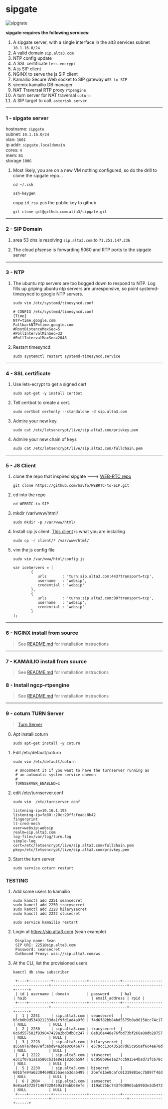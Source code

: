 # sipgate

![sipgrate](https://github.com/alta3/sipgate/blob/main/18.04/images/sipgate2.png)

**sipgate requires the following services:**

1. A sipgate server, with a single interface in the alt3 services subnet `10.1.16.0/24`
2. A valid domain `sip.alta3.com`
3. NTP config update
4. A SSL certificate `lets-encrypt`
5. A js SIP client
6. NGINX to serve the js SIP client
7. Kamailio Secure Web socket to SIP gateway `WSS to SIP`
8. siremix kamailio DB manager
9. NAT Traversal RTP proxy `rtpengine`
10. A turn server for NAT traversal  `coturn`
11. A SIP target to call. `asterisk server`


----
### 1 - sipgate server
hostname: `sipgate`  
subnet:  `10.1.16.0/24`  
vlan: `1601`  
ip addr: `sipgate.localdomain`  
cores: `4`  
mem: `8G`  
storage `100G`  

1. Most likely, you are on a new VM nothing configured, so do the drill to clone the sipgate repo...

    `cd ~/.ssh`
    
    `ssh-keygen`
    
    copy `id_rsa.pub` the public key to github    

    `git clone git@github.com:alta3/sipgate.git`

----
### 2 - SIP Domain
1. area 53 dns is resolving `sip.alta3.com` to `71.251.147.236`

0. The cloud pfsense is forwarding 5060 and RTP ports to the sipgate server

----
### 3 - NTP
1. The ubuntu ntp servers are too bogged down to respond to NTP. Log fills up griping ubuntu ntp servers are unresponsive, so point systemd-timesyncd to google NTP servers.

    `sudo vim /etc/systemd/timesyncd.conf`

       # CONFIG /etc/systemd/timesyncd.conf
       [Time]
       NTP=time.google.com
       FallbackNTP=time.google.com
       #RootDistanceMaxSec=5
       #PollIntervalMinSec=32
       #PollIntervalMaxSec=2048

0. Restart timesyncd

    `sudo systemctl restart systemd-timesyncd.service`

----
### 4 - SSL certificate

1. Use lets-ecrypt to get a signed cert

    `sudo apt-get -y install certbot`

0. Tell certbot to create a cert.

    `sudo certbot certonly --standalone -d sip.alta3.com`

0. Admire your new key.

    `sudo cat /etc/letsencrypt/live/sip.alta3.com/privkey.pem`

0. Admire your new chain of keys

    `sudo cat /etc/letsencrypt/live/sip.alta3.com/fullchain.pem`

----
### 5 - JS Client

1. clone the repo that inspired sipgate ---> [WEB-RTC repo](https://github.com/havfo/WEBRTC-to-SIP)

    `git clone https://github.com/havfo/WEBRTC-to-SIP.git`

0. cd into the repo

    `cd WEBRTC-to-SIP`

0. mkdir /var/www/html/

    `sudo mkdir -p /var/www/html/`
    
0. Install sip js client. [This client](https://github.com/havfo/SipCaller) is what you are installing

    `sudo cp -r client/* /var/www/html/`

0. vim the js config file

    `sudo vim /var/www/html/config.js`

       var iceServers = [
               {
                  urls       : 'turn:sip.alta3.com:443?transport=tcp',
                  username   : 'websip',
                  credential : 'websip'
               },
               {
                  urls       : 'turns:sip.alta3.com:80?transport=tcp',
                  username   : 'websip',
                  credential : 'websip'
               }
       ];


----
### 6 - NGINX install from source  
> See [README.md](https://github.com/alta3/sipgate/tree/master/nginx) for installation instructions

----
### 7 - KAMAILIO install from source  
> See [README.md](https://github.com/alta3/sipgate/blob/master/kamailio/README.md) for installation instructions

### 8 - Install ngcp-rtpengine  
> See [README.md](https://github.com/alta3/sipgate/blob/master/rtpengine/README.md) for installation instructions

----
### 9 - coturn TURN Server 
>[Turn Server](https://github.com/coturn/coturn)

0. Apt install coturn

    `sudo apt-get install -y coturn`

0. Edit /etc/default/coturn

    `sudo vim /etc/default/coturn`
    
        # Uncomment it if you want to have the turnserver running as
        # an automatic system service daemon
        #
        TURNSERVER_ENABLED=1    

0. edit /etc/turnserver.conf

    `sudo vim  /etc/turnserver.conf`
    
       listening-ip=10.16.1.195
       listening-ip=fe80::20c:29ff:fead:8b42
       fingerprint
       lt-cred-mech
       user=websip:websip
       realm=sip.alta3.com
       log-file=/var/log/turn.log
       simple-log
       cert=/etc/letsencrypt/live/sip.alta3.com/fullchain.pem
       pkey=/etc/letsencrypt/live/sip.alta3.com/privkey.pem

0. Start the turn server

    `sudo service coturn restart`  

### TESTING

1. Add some users to kamailio

    `sudo kamctl add 2251 seansecret`  
    `sudo kamctl add 2250 tracysecret`  
    `sudo kamctl add 2228 hilarysecret`  
    `sudo kamctl add 2222 stusecret`  
    
    `sudo service kamailio restart`  
    
0. Login at https://sip.alta3.com (sean example)

        Display name: Sean
        SIP URI: 2251@sip.alta3.com
        Password: seansecret
        Outbound Proxy: wss://sip.alta3.com/ws

0. At the CLI, list the provisioned users: 

    `kamctl db show subscriber`
    
        +----+----------+---------------+--------------+----------------------------------+----------------------------------+---------------+------+
        | id | username | domain        | password     | ha1                              | ha1b                             | email_address | rpid |
        +----+----------+---------------+--------------+----------------------------------+----------------------------------+---------------+------+
        |  1 | 2251     | sip.alta3.com | seansecret   | b5cb0b9d534921233da1f9fd1ad4a9f0 | f4d6f82bb84bd5575b0a96150cc74c17 | NULL          | NULL |
        |  2 | 2250     | sip.alta3.com | tracysecret  | 8c6d557582f939847429a2bd3db8c247 | 8eb16e448e76fbd73bf268a88db28757 | NULL          | NULL |
        |  3 | 2228     | sip.alta3.com | hilarysecret | a55607a7de87ef3ebd94a2de0c646677 | e579cc13c4351d7d65c950af6c4ee70d | NULL          | NULL |
        |  4 | 2222     | sip.alta3.com | stusecret    | e3c1f07a1a1a580cb31e8e1182dda594 | 8c050b96e1a27ccb915e4bad71fc678c | NULL          | NULL |
        |  5 | 2230     | sip.alta3.com | bjsecret     | 601bfe94a62304698b25baeab3dab499 | 2befe1be8cafc01319881ec7b897f4dd | NULL          | NULL |
        |  6 | 2004     | sip.alta3.com | samsecret    | 8e8aa45725f1467320459a19abb68efe | 119ab25bc743f9d8965ab8903e3d5473 | NULL          | NULL |
        +----+----------+---------------+--------------+----------------------------------+----------------------------------+---------------+------+
